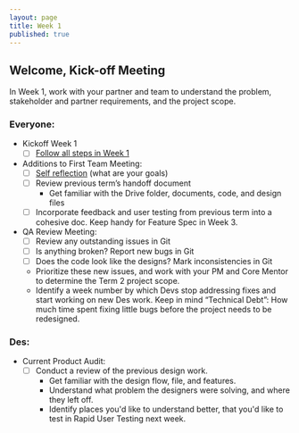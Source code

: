 ```yaml
---
layout: page
title: Week 1
published: true
---
```


## Welcome, Kick-off Meeting

In Week 1, work with your partner and team to understand the problem, stakeholder and partner requirements, and the project scope.

### Everyone:
  * Kickoff Week 1
    * [ ] [Follow all steps in Week 1](../week01/)
  * Additions to First Team Meeting:
    * [ ] [Self reflection](project-self-reflection.md) (what are your goals)
    * [ ] Review previous term’s handoff document      
      *  Get familiar with the Drive folder, documents, code, and design files
    * [ ] Incorporate feedback and user testing from previous term into a cohesive doc. Keep handy for Feature Spec in Week 3.
  * QA Review Meeting:
    * [ ] Review any outstanding issues in Git
    * [ ] Is anything broken? Report new bugs in Git
    * [ ] Does the code look like the designs? Mark inconsistencies in Git
    * Prioritize these new issues, and work with your PM and Core Mentor to determine the Term 2 project scope.
    * Identify a week number by which Devs stop addressing fixes and start working on new Des work. Keep in mind “Technical Debt”: How much time spent fixing little bugs before the project needs to be redesigned.

### Des:
* Current Product Audit:
  * [ ] Conduct a review of the previous design work.
    * Get familiar with the design flow, file, and features.
    * Understand what problem the designers were solving, and where they left off.
    * Identify places you'd like to understand better, that you'd like to test in Rapid User Testing next week.
